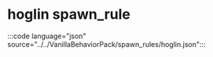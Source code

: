 # hoglin spawn_rule

:::code language="json" source="../../VanillaBehaviorPack/spawn_rules/hoglin.json":::